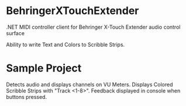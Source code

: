 # BehringerXTouchExtender
.NET MIDI controller client for Behringer X-Touch Extender audio control surface

Ability to write Text and Colors to Scribble Strips. 

# Sample Project
Detects audio and displays channels on VU Meters.
Displays Colored Scribble Strips with "Track <1-8>".
Feedback displayed in console when buttons pressed. 

